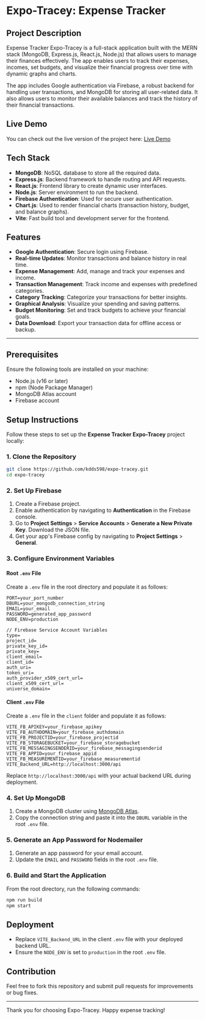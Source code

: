 # Expo-Tracey: Expense Tracker

## **Project Description**
Expense Tracker Expo-Tracey is a full-stack application built with the MERN stack (MongoDB, Express.js, React.js, Node.js) that allows users to manage their finances effectively. The app enables users to track their expenses, incomes, set budgets, and visualize their financial progress over time with dynamic graphs and charts. 

The app includes Google authentication via Firebase, a robust backend for handling user transactions, and MongoDB for storing all user-related data. It also allows users to monitor their available balances and track the history of their financial transactions.

## **Live Demo** 
You can check out the live version of the project here: [Live Demo](https://expo-tracey.onrender.com/)



## **Tech Stack**

- **MongoDB**: NoSQL database to store all the required data.
- **Express.js**: Backend framework to handle routing and API requests.
- **React.js**: Frontend library to create dynamic user interfaces.
- **Node.js**: Server environment to run the backend.
- **Firebase Authentication**: Used for secure user authentication.
- **Chart.js**: Used to render financial charts (transaction history, budget, and balance graphs).
- **Vite**: Fast build tool and development server for the frontend.

## **Features**
- **Google Authentication**: Secure login using Firebase.
- **Real-time Updates**: Monitor transactions and balance history in real time.
- **Expense Management**: Add, manage and track your expenses and income.
- **Transaction Management**: Track income and expenses with predefined categories.
- **Category Tracking**: Categorize your transactions for better insights.
- **Graphical Analysis**: Visualize your spending and saving patterns.
- **Budget Monitoring**: Set and track budgets to achieve your financial goals.
- **Data Download**: Export your transaction data for offline access or backup.
---


## Prerequisites
Ensure the following tools are installed on your machine:
- Node.js (v16 or later)
- npm (Node Package Manager)
- MongoDB Atlas account
- Firebase account

## **Setup Instructions**

Follow these steps to set up the **Expense Tracker Expo-Tracey** project locally:

### 1. Clone the Repository
```bash
git clone https://github.com/kdds598/expo-tracey.git
cd expo-tracey
```

### 2. Set Up Firebase
1. Create a Firebase project.
2. Enable authentication by navigating to **Authentication** in the Firebase console.
3. Go to **Project Settings** > **Service Accounts** > **Generate a New Private Key**. Download the JSON file.
4. Get your app's Firebase config by navigating to **Project Settings** > **General**.

### 3. Configure Environment Variables
#### Root `.env` File
Create a `.env` file in the root directory and populate it as follows:
```env
PORT=your_port_number
DBURL=your_mongodb_connection_string
EMAIL=your_email
PASSWORD=generated_app_password
NODE_ENV=production

// Firebase Service Account Variables
type=
project_id=
private_key_id=
private_key=
client_email=
client_id=
auth_uri=
token_uri=
auth_provider_x509_cert_url=
client_x509_cert_url=
universe_domain=
```

#### Client `.env` File
Create a `.env` file in the `client` folder and populate it as follows:
```env
VITE_FB_APIKEY=your_firebase_apikey
VITE_FB_AUTHDOMAIN=your_firebase_authdomain
VITE_FB_PROJECTID=your_firebase_projectid
VITE_FB_STORAGEBUCKET=your_firebase_storagebucket
VITE_FB_MESSAGINGSENDERID=your_firebase_messagingsenderid
VITE_FB_APPID=your_firebase_appid
VITE_FB_MEASUREMENTID=your_firebase_measurementid
VITE_Backend_URL=http://localhost:3000/api
```
Replace `http://localhost:3000/api` with your actual backend URL during deployment.

### 4. Set Up MongoDB
1. Create a MongoDB cluster using [MongoDB Atlas](https://www.mongodb.com/cloud/atlas).
2. Copy the connection string and paste it into the `DBURL` variable in the root `.env` file.

### 5. Generate an App Password for Nodemailer
1. Generate an app password for your email account.
2. Update the `EMAIL` and `PASSWORD` fields in the root `.env` file.

### 6. Build and Start the Application
From the root directory, run the following commands:
```bash
npm run build
npm start
```

## Deployment
- Replace `VITE_Backend_URL` in the client `.env` file with your deployed backend URL.
- Ensure the `NODE_ENV` is set to `production` in the root `.env` file.

## Contribution
Feel free to fork this repository and submit pull requests for improvements or bug fixes.

---

Thank you for choosing Expo-Tracey. Happy expense tracking!

